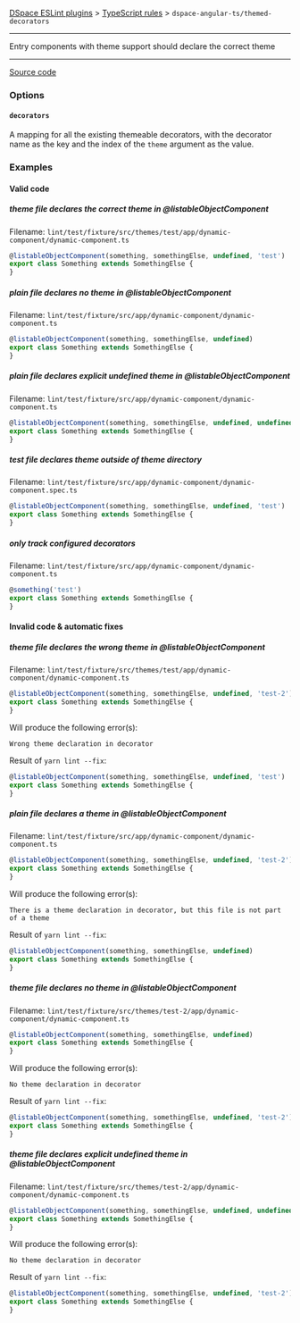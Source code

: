 [DSpace ESLint plugins](../../../../lint/README.md) > [TypeScript rules](../index.md) > `dspace-angular-ts/themed-decorators`
_______

Entry components with theme support should declare the correct theme

_______

[Source code](../../../../lint/src/rules/ts/themed-decorators.ts)


### Options

#### `decorators`

A mapping for all the existing themeable decorators, with the decorator name as the key and the index of the `theme` argument as the value.


### Examples


#### Valid code
    
##### theme file declares the correct theme in @listableObjectComponent
        
Filename: `lint/test/fixture/src/themes/test/app/dynamic-component/dynamic-component.ts`
        
```typescript
@listableObjectComponent(something, somethingElse, undefined, 'test')
export class Something extends SomethingElse {
}
```
    
##### plain file declares no theme in @listableObjectComponent
        
Filename: `lint/test/fixture/src/app/dynamic-component/dynamic-component.ts`
        
```typescript
@listableObjectComponent(something, somethingElse, undefined)
export class Something extends SomethingElse {
}
```
    
##### plain file declares explicit undefined theme in @listableObjectComponent
        
Filename: `lint/test/fixture/src/app/dynamic-component/dynamic-component.ts`
        
```typescript
@listableObjectComponent(something, somethingElse, undefined, undefined)
export class Something extends SomethingElse {
}
```
    
##### test file declares theme outside of theme directory
        
Filename: `lint/test/fixture/src/app/dynamic-component/dynamic-component.spec.ts`
        
```typescript
@listableObjectComponent(something, somethingElse, undefined, 'test')
export class Something extends SomethingElse {
}
```
    
##### only track configured decorators
        
Filename: `lint/test/fixture/src/app/dynamic-component/dynamic-component.ts`
        
```typescript
@something('test')
export class Something extends SomethingElse {
}
```
    



#### Invalid code  &amp; automatic fixes
    
##### theme file declares the wrong theme in @listableObjectComponent
        
Filename: `lint/test/fixture/src/themes/test/app/dynamic-component/dynamic-component.ts`
        
```typescript
@listableObjectComponent(something, somethingElse, undefined, 'test-2')
export class Something extends SomethingElse {
}
```
Will produce the following error(s):
```
Wrong theme declaration in decorator
```
        
Result of `yarn lint --fix`:
```typescript
@listableObjectComponent(something, somethingElse, undefined, 'test')
export class Something extends SomethingElse {
}
```
        
    
##### plain file declares a theme in @listableObjectComponent
        
Filename: `lint/test/fixture/src/app/dynamic-component/dynamic-component.ts`
        
```typescript
@listableObjectComponent(something, somethingElse, undefined, 'test-2')
export class Something extends SomethingElse {
}
```
Will produce the following error(s):
```
There is a theme declaration in decorator, but this file is not part of a theme
```
        
Result of `yarn lint --fix`:
```typescript
@listableObjectComponent(something, somethingElse, undefined)
export class Something extends SomethingElse {
}
```
        
    
##### theme file declares no theme in @listableObjectComponent
        
Filename: `lint/test/fixture/src/themes/test-2/app/dynamic-component/dynamic-component.ts`
        
```typescript
@listableObjectComponent(something, somethingElse, undefined)
export class Something extends SomethingElse {
}
```
Will produce the following error(s):
```
No theme declaration in decorator
```
        
Result of `yarn lint --fix`:
```typescript
@listableObjectComponent(something, somethingElse, undefined, 'test-2')
export class Something extends SomethingElse {
}
```
        
    
##### theme file declares explicit undefined theme in @listableObjectComponent
        
Filename: `lint/test/fixture/src/themes/test-2/app/dynamic-component/dynamic-component.ts`
        
```typescript
@listableObjectComponent(something, somethingElse, undefined, undefined)
export class Something extends SomethingElse {
}
```
Will produce the following error(s):
```
No theme declaration in decorator
```
        
Result of `yarn lint --fix`:
```typescript
@listableObjectComponent(something, somethingElse, undefined, 'test-2')
export class Something extends SomethingElse {
}
```
        
    

